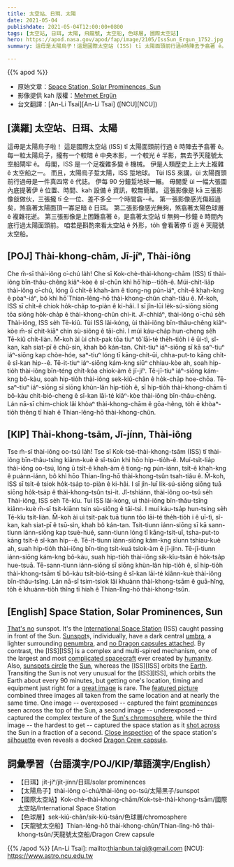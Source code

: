 ```yaml
---
title: 太空站、日珥、太陽
date: 2021-05-04
publishdate: 2021-05-04T12:00:00+0800
tags: [太空站, 日珥, 太陽, 飛龍號, 太空船, 色球層, 國際太空站]
hero: https://apod.nasa.gov/apod/fap/image/2105/IssSun_Ergun_1752.jpg
summary: 這毋是太陽烏子！這是國際太空站 (ISS) tī 太陽面頭前行過ê時陣去予翕著 ê。

---
```


{{% apod %}}

- 原始文章：[Space Station, Solar Prominences, Sun](https://apod.nasa.gov/apod/ap210504.html)
- 影像提供 kah 版權：[Mehmet Ergün](https://www.mehmet-erguen.com/ueber-mich)
- 台文翻譯：[An-Li Tsai][An-Li Tsai] ([NCU][NCU])

## [漢羅] 太空站、日珥、太陽
這毋是太陽烏子啦！
這是國際太空站 (ISS) tī 太陽面頭前行過 ê 時陣去予翕著 ê。
每一粒太陽烏子，攏有一个較暗 ê 中央本影，一个較光 ê 半影，無去予天龍號太空船閘牢 ê。
毋閣，ISS 是一个足複雜多變 ê 機械。
伊是人類歷史上上大上複雜 ê 太空船之一。
而且，太陽烏子踅太陽，ISS 踅地球。
Tùi ISS 來講，ùi 太陽面頭前行過毋是一件真四常 ê 代誌。
伊每 90 分鐘踅地球一輾。
毋閣愛 ùi 一幅大張圖內底提著伊 ê 位置、時間、kah 設備 ê 資訊，較無簡單。
這張影像是 kā 三張影像敆做伙，三張攏 tī 仝一位、差不多仝一个時間翕--ê。
第一張影像感光傷超過矣，煞翕著太陽面頂一寡足暗 ê 日珥。
第二張影像感光無夠，煞翕著太陽色球層 ê 複雜花逝。
第三張影像是上困難翕著 ê，是翕著太空站 tī 無夠一秒鐘 ê 時間內底行過太陽面頭前。
咱若是斟酌來看太空站 ê 外形，to̍h 會看著停 tī 遐 ê 天龍號太空船。

## [POJ] Thài-khong-chām, Jī-jíⁿ, Thài-iông

Che m̄-sī thài-iông o͘-chú la̍h!
Che sī Kok-chè-thài-khong-chām (ISS) tī thài-iông bīn-thâu-chêng kiâⁿ-kòe ê sî-chūn khì hō͘ hip--tio̍h-ê.
Múi-chi̍t-lia̍p thài-iông o͘-chú, lóng ū chi̍t-ê khah-àm ê tiong-ng pún-iáⁿ, chi̍t-ê khah-kng ê pòaⁿ-iáⁿ, bô khì hō͘ Thian-lêng-hō thài-khong-chûn chah-tiâu ê.
M̄-koh, ISS sī chi̍t-ê chiok ho̍k-cha̍p to-piàn ê ki-hâi.
I sī jîn-lūi le̍k-sú-siōng siōng tōa siōng ho̍k-cha̍p ê thài-khong-chûn chi-it.
Jî-chhiáⁿ, thài-iông o͘-chú se̍h Thài-iông, ISS se̍h Tē-kiû.
Tùi ISS lâi-kóng, ùi thài-iông bīn-thâu-chêng kiâⁿ-kòe m̄-sī chit-kiāⁿ chin sù-siông ê tāi-chì.
I múi káu-cha̍p hun-cheng se̍h Tē-kiû chi̍t-liàn.
M̄-koh ài ùi chit-pak tōa tiuⁿ tô͘ lāi-té the̍h-tio̍h i ê ūi-tì, sî-kan, kah siat-pī ê chū-sìn, khah bô kán-tan.
Chit-tiuⁿ iáⁿ-siōng sī kā saⁿ-tiuⁿ iáⁿ-siōng kap chòe-hóe, saⁿ-tiuⁿ lóng tī kāng-chit-ūi, chha-put-to kāng chi̍t-ê sî-kan hip--ê.
Tē-it-tiuⁿ iáⁿ-siōng kám-kng siūⁿ chhiau-kòe ah, soah hip-tio̍h thài-iông bīn-téng chi̍t-kóa chiok-àm ê jī-jíⁿ.
Tē-jī-tiuⁿ iáⁿ-siōng kám-kng bô-kàu, soah hip-tio̍h thài-iông sek-kiû-chân ê ho̍k-cha̍p hoe-chōa.
Tē-saⁿ-tiuⁿ iáⁿ-siōng sī siōng khùn-lân hip-tio̍h ê, sī hip-tio̍h thài-khong-chām tī bô-kàu chi̍t-bió-cheng ê sî-kan lāi-té kiâⁿ-kòe thài-iông bīn-thâu-chêng.
Lán nā-sī chim-chiok lâi khòaⁿ thài-khong-chām ê gōa-hêng, to̍h ē khòaⁿ-tio̍h thêng tī hiah ê Thian-lêng-hō thài-khong-chûn.

## [KIP] Thài-khong-tsām, Jī-jínn, Thài-iông

Tse m̄-sī thài-iông oo-tsú la̍h!
Tse sī Kok-tsè-thài-khong-tsām (ISS) tī thài-iông bīn-thâu-tsîng kiânn-kuè ê sî-tsūn khì hōo hip--tio̍h-ê.
Muí-tsi̍t-lia̍p thài-iông oo-tsú, lóng ū tsi̍t-ê khah-àm ê tiong-ng pún-iánn, tsi̍t-ê khah-kng ê puànn-iánn, bô khì hōo Thian-lîng-hō thài-khong-tsûn tsah-tiâu ê.
M̄-koh, ISS sī tsi̍t-ê tsiok ho̍k-tsa̍p to-piàn ê ki-hâi.
I sī jîn-luī li̍k-sú-siōng siōng tuā siōng ho̍k-tsa̍p ê thài-khong-tsûn tsi-it.
Jî-tshiánn, thài-iông oo-tsú se̍h Thài-iông, ISS se̍h Tē-kîu.
Tuì ISS lâi-kóng, uì thài-iông bīn-thâu-tsîng kiânn-kuè m̄-sī tsit-kiānn tsin sù-siông ê tāi-tsì.
I muí káu-tsa̍p hun-tsing se̍h Tē-kîu tsi̍t-liàn.
M̄-koh ài uì tsit-pak tuā tiunn tôo lāi-té the̍h-tio̍h i ê uī-tì, sî-kan, kah siat-pī ê tsū-sìn, khah bô kán-tan.
Tsit-tiunn iánn-siōng sī kā sann-tiunn iánn-siōng kap tsuè-hué, sann-tiunn lóng tī kāng-tsit-uī, tsha-put-to kāng tsi̍t-ê sî-kan hip--ê.
Tē-it-tiunn iánn-siōng kám-kng sīunn tshiau-kuè ah, suah hip-tio̍h thài-iông bīn-tíng tsi̍t-kuá tsiok-àm ê jī-jínn.
Tē-jī-tiunn iánn-siōng kám-kng bô-kàu, suah hip-tio̍h thài-iông sik-kîu-tsân ê ho̍k-tsa̍p hue-tsuā.
Tē-sann-tiunn iánn-siōng sī siōng khùn-lân hip-tio̍h ê, sī hip-tio̍h thài-khong-tsām tī bô-kàu tsi̍t-bió-tsing ê sî-kan lāi-té kiânn-kuè thài-iông bīn-thâu-tsîng.
Lán nā-sī tsim-tsiok lâi khuànn thài-khong-tsām ê guā-hîng, to̍h ē khuànn-tio̍h thîng tī hiah ê Thian-lîng-hō thài-khong-tsûn.

## [English] Space Station, Solar Prominences, Sun

[That's no][That's no] sunspot. It's the [International Space Station][International Space Station] (ISS) caught passing in front of the Sun. [Sunspot][Sunspot]s, individually, have a dark central [umbra][umbra], a lighter surrounding [penumbra][penumbra], and [no Dragon capsules attached][no Dragon capsules attached]. By contrast, the [ISS][ISS] is a complex and multi-spired mechanism, one of the largest and most [complicated spacecraft][complicated spacecraft] ever created by [humanity][humanity]. Also, [sunspots circle][sunspots circle] the [Sun][Sun], whereas the [ISS][ISS] orbits the [Earth][Earth]. Transiting the Sun is not very unusual for the [ISS][ISS], which orbits the Earth about every 90 minutes, but getting one's location, timing and equipment just right for a [great image][great image] is rare. The [featured picture][featured picture] combined three images all taken from the same location and at nearly the same time. One image -- overexposed -- captured the faint [prominence][prominence]s seen across the top of the Sun, a second image -- underexposed -- captured the complex texture of the [Sun's chromosphere][Sun's chromosphere], while the third image -- the hardest to get -- captured the space station as it [shot across][shot across] the Sun in a fraction of a second. [Close inspection][Close inspection] of the space station's [silhouette][silhouette] even reveals a docked [Dragon Crew capsule][Dragon Crew capsule].


## 詞彙學習（台語漢字/POJ/KIP/華語漢字/English）

- 【日珥】ji̍t-jíⁿ/ji̍t-jínn/日珥/solar prominences
- 【太陽烏子】thài-iông o͘-chú/thài-iông oo-tsú/太陽黑子/sunspot
- 【國際太空站】Kok-chè-thài-khong-chām/Kok-tsè-thài-khong-tsām/國際太空站/International Space Station
- 【色球層】sek-kiû-chân/sik-kiû-tsân/色球層/chromosphere
- 【天龍號太空船】Thian-lêng-hō thài-khong-chûn/Thian-lîng-hō thài-khong-tsûn/天龍號太空船/Dragon Crew capsule



{{% /apod %}}
[An-Li Tsai]: mailto:thianbun.taigi@gmail.com
[NCU]: https://www.astro.ncu.edu.tw

[copyright]: https://apod.nasa.gov/apod/fap/lib/about_apod.html#srapply

[That's no]:https://www.youtube.com/watch?v=8Nho44lGVV8
[International Space Station]:https://apod.nasa.gov/apod/ap160418.html
[Sunspot]:https://apod.nasa.gov/apod/ap051106.html
[umbra]:https://en.wikipedia.org/wiki/Sunspot
[penumbra]:https://apod.nasa.gov/apod/ap060909.html
[no Dragon capsules attached]:https://www.petsworld.in/blog/wp-content/uploads/2017/01/Pic-2.jpeg
[ISS1]:https://www.nasa.gov/mission_pages/station/main/index.html
[complicated spacecraft]:https://www.nytimes.com/2020/11/02/science/international-space-station-20-anniversary.html
[humanity]:https://apod.nasa.gov/apod/ap190818.html
[sunspots circle]:https://apod.nasa.gov/apod/ap141022.html
[Sun]:https://solarsystem.nasa.gov/solar-system/sun/overview/
[ISS2]:https://apod.nasa.gov/apod/ap161105.html
[Earth]:https://apod.nasa.gov/apod/ap070325.html
[ISS3]:https://apod.nasa.gov/apod/ap050729.html
[great image]:https://apod.nasa.gov/apod/ap170828.html
[featured picture]:https://www.instagram.com/p/COGbC01guiS/
[prominence]:https://apod.nasa.gov/apod/ap160306.html
[Sun's chromosphere]:https://nso.edu/for-public/sun-science/chromosphere/
[shot across]:https://apod.nasa.gov/apod/fap/image/2105/Chromosphere.mp4
[Close inspection]:https://buenavet.com/wp-content/uploads/2018/01/Cat_Fish_Bowl.jpg
[silhouette]:https://apod.nasa.gov/apod/ap140803.html
[Dragon Crew capsule]:https://en.wikipedia.org/wiki/SpaceX_Dragon_2
